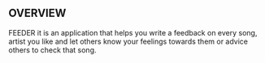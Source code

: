 ## OVERVIEW
FEEDER
it is an application that helps you write a feedback on every song, artist you like and let others know your feelings towards them or advice others to check that song.
